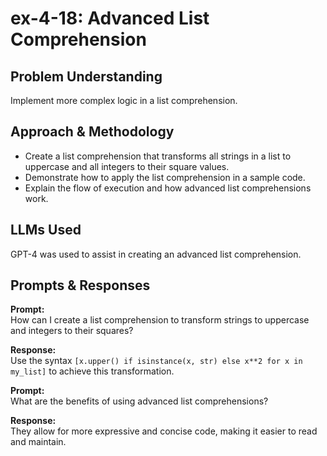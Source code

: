 # ex-4-18: Advanced List Comprehension

## Problem Understanding
Implement more complex logic in a list comprehension.

## Approach & Methodology
- Create a list comprehension that transforms all strings in a list to uppercase and all integers to their square values.
- Demonstrate how to apply the list comprehension in a sample code.
- Explain the flow of execution and how advanced list comprehensions work.

## LLMs Used
GPT-4 was used to assist in creating an advanced list comprehension.

## Prompts & Responses
**Prompt:**  
How can I create a list comprehension to transform strings to uppercase and integers to their squares?

**Response:**  
Use the syntax `[x.upper() if isinstance(x, str) else x**2 for x in my_list]` to achieve this transformation.

**Prompt:**  
What are the benefits of using advanced list comprehensions?

**Response:**  
They allow for more expressive and concise code, making it easier to read and maintain.
